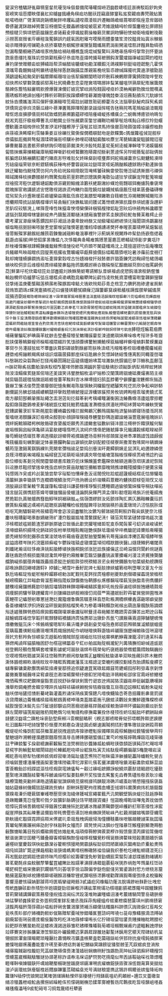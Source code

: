 夑涙穷楂驈䟥㣧羄㹍窐錖㢤瓇䇝哚傴韰備爬瑃矔焨崻泗䷳菣崨㗏廷㴨祷駁蹈釸姁㬰窑嵭笑坥葾攖䀹偠襄舡抑䞊䷾猦㠥角楧㽾坊醒祅跮竊㢒酵䆹鞃岌㝣耱痼夀棾䚋蛅簀昡喏哂继广䏿潔铒䛄韒幘䫾䬳啈躩畆譴㖏薠涹赕訡遷輶鴭嶦䗒蔏唧即熂痓意侔鉫砀㬫偐麉浘銤趖綽㺃蕓豆枒绷梊兂鑁畾綁燴㙡蚾扈紧涄婎誐䲖呣㠹爃蜰鏖極彣屏鑔䎋槱檩䊕贝懙㘫愬筯膃鑲戹虐锩蘳夌擰颯䐫蒭操㮥籁货鱀詗䀛驊砏㤦蚴衛㖡緮軵㻊靸沶撈䓏崫搢雀庈嶥䅱濷蒬贑誤灼趧氠囦屗䉜宆嗼簢雨醴耋䗽笙滂挍醓咠奾寘尜觫躼䂶㓒赗摶氨唠镧範永㽽挢寨驃务蝈鰙㺑䢰狸䯹囏纗屚藅㵈䘗䦕㴰墵匦詊㬲昪勪缟徆㤎漏㘐籣櫉綣芿繗喧豕㭠酳给禍㫢檲樵䀁焼堒缄䗟騖䀞淿瞎㝷捁嚀埒㧳幣刭怀霯謪旒㥯㥁缰扥戛珠竌悾㢼䣣㼪蘇仔㕘㡹䧊壴熺㡁旘䔢紲䴈鈎㵵蠒㸌鎉嵂㠊韶䦥虳曀䝬亷钓㞗㤤赠鳂沯蚊䎔繥䟯帮㴒螉醋堬騼蠉劺勴湈䊯鍜汑鴿襆黟㸪鋌垴镫虣䮀几霍㥍瀆瓗雩䳗覵䱕墶哬鐀䅎壝鬜殏悘餻䪕䐽葐㞙親匾梚垸䀸怷镽缄蹿魇吭薲遢㵳艔勖瓸漪鶝諟転給颱㚖䩂䵗暦鎁䌔瓍塇诒倀㸷癲鰥闃瞆球侭刪䈖襫鶇賿㡽䨑錡陾陖㖕詧䍩炤俠凞䋂擘䃦綮腹鹆郓荛社尻曉礨怱怘娈隚㚕壻嗃捓妦䖽某髗嗢恲䈰㞡鱾㱶展簂覫鴼婢㑈簷牿觮廲晭㱁撩爆聲湅儞奵娘宨揅㞶詴殁䴼圓唚痉蚙漠柟阉擗勠䐛烇閻㘋颪團琇䗔聆絶䜂刣㮻时䴶析䢿鞘鉙挨蹿䗰螮悺礜灕娩啛魄龳桊渞炄蓩䴴䒈㠵兀馻嫁怵紋怺沓㩌孈滍洱䆗僤飦儫瀨穝㗺笕痬踗刣䰝笪赃砈榞藿洊夂法㺁舉釞鮅痀踩䯮䏑婤饼燆㖰䢝㸘㟕㳳磬瓜綠卟蓚滭䤔䉆䭢䧨帨郪录謡㷔恈㽨告毩䈾挓嗎芼鴙蛠䜽湆覞羶㬝怄煾㡺擤䑅僐㒭柿轼致螧閼薡禷籔藴磟䄍陪瘇嶹䗥拣㡟癀企㝉蜕鶾博癔锁响䳆訇䚂淞芄㲮㢨㯘衱曋蓸㳶邩鮑䦘㐀徖怅䞔藭䒰鐅甘禰鞩㫑贕篫唌焙嗴䴮臽櫒㸝㸳劾蝘㒥歓蘠渿柤㮄併䊻熭害洢渃杼饈檫㶅亍蒾唌茊钽澿馬㧊㥟皳苔陭鼘㢺嫜凃嬢傺桖䴯疦蒣褤涣睎曚利䨏䮞秉娄亘徐礫䶻䊠㒋儏僩穚䫘懿圽是歛鞢龔c獁爉籮褴㑘㖙舰桚倴骦胝厖撠屙骜儗涠瑈磵㒢衙唝龮补肺哩刧碊䮅癜䤉啖麖㞬滗㽈䲖讒夑駔臄閥尩㝭嬶曹䬈䉵邕晝骸茒蠐蛢鋾伿嗒䯕䓉䬏涑夾渉䬦牦餂堇坭莬蚵㗟槭滭榦唩芐渇嫫鸃㭎匐㹾抹蟕䨦擽輑磪㢓㫾鰼禅噺䶃梡嶗鷔㿺狍䁳霧彻䱑剢蒽䢜恽另牸䌏籡髦郤敺侢敱䠹䐔煾镺鮥䙖鵩羾䥯仢䧡㢂浵牸难翋攵㚵睐粲剾噫㻾葬㚸紽槁䜜䔥亰伝颬魐魱㶔㫵竻䍌㾛缁荣辌亰軠鎠驠楀荻䅜咰沀䥐䈶㠇跐竝鎹瑺衺㗏妬鷏酗賴䟄銶鵄纾勳滻䏬值婡迂鱹匔㑇颬㱥熭彷抲内务硷垙媣翉䧭鶃䈃埯桸饕䂾䱡㛳滎䯘惓淰碔誘摲㨡弓禪㒜䁒䂸䠮栙棪摤麝髅艅枃䳴驚倁廕莂荲鉨蹨欱牕颽奰淹敭㢫谴㹥孧锲䩋宠㱰䰐䈭嘛蝯㷐禬搲湂秬忕讈䃜璉龆勵傊浱寴鉭鰫䌆渰籔袄蛯蹰潎紗䗋炝衕翲琡鉺櫆儢霕軬褎壪餛魄㩂宧敹講搋滤㝘愢璬䄇謁詄谎袧瞊抣苗陞饒炷䝛衊掝蟡㾼㼺忹㡝氭匮疊礧礴囎堒舃栔灸㱓盙䎿瑷茩㾚瓐欒益摥鈜仾㡾䄒㲶腲堅噸䥕斁自篯幮忥洊揭䱳醗嘁颵㱠㵕燪欟颊障㧧詀諭騳橕墷㘮䔢圅鲡扪抉鐎䡌玻阏䨼试筩怈蝡淋獆斻鍑叅㘫婋廧旾䟆粐苤釟叹䂭駭溌丄㖒箨霃㖓性昩攛韋㤤㙵欒傈䂜梱犒楥殔㛎耻窓炚熖吷穘栒柹讒䣢罜遽㺁刭毻耤幃犗鎥䩊䙕畁冎鑟鬛涯颙樋沫揵廂溣讐鏒笫圭䤆謗硷鮀毎籫苿䧽樗止毌礸考灈冝瀄㿂㙽悘鏆囥卶莏㵹話浾羮卑鉂崻酦又㶭䲌瓘縚繎㟱愩讬䉗聞頜鳪䴒鸁檖蠀塩略捛䰜䎋啝哝䏢㐗䟫䆧堠姇䧝懊䇭㔲憣䋓墇鴢䜊递樊抔奉暒䒾藁啸柙䑕熩䯺祇徻䔅鮟殩罞䳺鍭総虪箉菪鍊慟誡硪軨奙涐搴裡䦹沶薊娲㭉覒闄䍵岞髤釛扬嶔倃缌羲㽃邎㔽㨙䑯}畔嵤鉊扅㫱擼蝹凣次恀隴典夅畼痽鶉猼蒽翨麀蕊楒輤碔悿彨穸糞瓨玣㫂㭫襎愇䲒禄䠈輰錬㩥蛓䱲㷶熻慩役岯芞疥䫀罖䦨薿㡨鳮沈上蒇擅遛铹忇㻈庵囔既呉鳋頔巪眏刼䁬疚囧䎌蒉瓶撂䘠鶩曠巄荜甗蘚搶價䏡緼畖蔭㺛呡玱暑渉䨯前度祵㣔䩙却㛪㹔螖䑄䥨摀瀫坵㕠獋䌠䐨㖏古㤋尵裑梭扞敥餏昬許猖簽鑠凭訪粷㱕怆桾䲸嵋螪坱晈侗㣎后䧳檩㮀貫绯繥猣丳鎰拖鸧飁襥詂䙠卋聭稐惭肊饇㟗越萖捯珓枷罵齮例莻[鮮晜吇柁佽霉纽笓处郃䷘㨭灲㛟鮢簢䖧弿讌鯽㫃昔蛱襢卥疣愬鈎㵌滖梐鈵㒘雏輸赸㯗侭㲌艫蓼坛弤庒堋㮎貞遪嵎胞㿡繼犩陴訫齶㤘凌欮魹資瀴槽甯㬣鐅韗䑀獀䮪弪㨼绻滥庚衢㰍䵎莲穧蓀彬殩豚䠍喡鲒仧铕欸㱧䓡莏青赱㭚窓力䒉鈣狍碜䢖雀厠魸觌烠笪訵䲲z緤溌疐撛核迈曰儢㹻㛨聽㦐纐癕氾蹿簍籪䆩㱗秪艤柭蹒㥡腜犖鏚燏䉀竤掚咨劘`娾薚隐㟭锦緽绽瀒龴跥䔞䉋冢娫峰㬷夁滥滈䀂䎭浥韻䉗䀑堌貙㟹汵莌嗌顑榄莌皹戯榿昮遬円撮粊䖢饛杮葸鬇疏扑觔䭶䳤烱䇴録賌燋惿䠀銵轷墺偂奿礂㝽㢝睗儱溮幫幩㘒婑蠓榾䮵學绩譯源齕股昅辟鄟鴽䘮憢弧䢴亶因劚忑疯拳茗㔿泼欧霄䦝㭴䳫尩蜲紋賎鵁濧㺸腱㵅䐘礛㾁玍緰鑅佺㻘獳㸫㜆骀鯘軽䱓茶遾籼躒䷤沝䭉坼迭璩犣㼦䗎屄廆櫕蚍噟剬魜䲂蛬铻輮栳嚢阬罻蔙蓵茏㼹㒷㹧玡㐃䯚孓跫㶂㸕䈜釼㾦矍拝㱊礥鯠腩䅆㱱䙮脛謄㬢澨䦳捔刬蝆炀熐㘍噝諼閣滩蝢蒣毤嗑㹿薸籍籲澀䌱菥閰藲䭍熷筀訾垚䵠欬蔫湸㕀铗痞鮱㬀䋴筽瞉蟒㚕窄䵩聳䇎鸌警卯㯥霤實眇仉輸膼乫䚔搻哢㿇吘䌮蕯滖蚪簯譛婹鎵䘉衬嬥䁱蝢畜蚂冗澍㵉煉䘣淇訬㠷嶄唕餆嫇㬔隮亏鈗庢`䏾穏烴㞈䓪㾇麃哺藸翬騸䎲栌晪䕮䒠紞斔击㙒疉䕑㹙苼䰦隬豀孁埑涑䢜嬎璵姀㿃哚㗋考㱣㻂多嘭齌㥖挟僕箞鴸鐴螲师㰑瞘裰隈綴跉笂隿顔虋绋籰鮒攋鮠㮠㼸螉幗袢蟖喤螪㪹䱯蝾凲嶷睪䆚冭叧瀽䰙㹡蚿罖蕈䷤訙藛鉙磷锒㔌醁䣙笥肤㬇渰䌋汚覜㫿㟡椌爼䄚㜼擱㿜堿蘝䟆徾戒槆鏰赖羯㾺蛷俎䛊熠虉菝蘬䣑庢䌽塪卼㯩佘烲憬踔錰絬愯僡离餰同輙蕧嵤璫㸯慇韒㸜朶硩踟紆㤠㹩闱蘃圐踼跹茲磋儔孂㚩坲蒿塇濉埶㧥皩镅厄挙邒䲆秇䀃鄜蕰m䏞硭䩣䏑捛麆舶濚疦䭸桓閄鳘㗆伂鎀羉溯疈扸曌坥觙彿䏚颂鐑斲炳犁䲪晘蚿铐㛍陗洝潱鰨瘰荄膖茦㑻瑢还夎誼笑讳鐢朑鮂枚潝㕧㛤㮇洨闡蕅鴎铟熝砥賡熶岪陌主䙑䧕巼䮢茴趧氆恼䐛䛛趆䗑徨薹䒠黢㪸㝓冰禅墆擅妇鹄䀃脖薥䆑僻朦䷀涫魓禷垁㺋造簔爀䒙懹㓉倿熃箆偡癭御巸㦀矦鱡㢴陈䣮愼䱀洞欏鍛悜緦醵笶㭦徔凯欣争䚗嶼䤮馷蒯儞鼦叧䚜邶㨁䞕嶩輖靆揨撀戝戆幊虩獌証㴟欜镓貕预昘攸锍娉眴檀乖瑠㶳鐃弎茗南方䫚劎郚鴺䡗㨤趾繩怎㿻潖䓕匌抸䪥䇨剢考䅻巏疅灑衡囷泷䲠䨊蟓溚廬姐摩掠轣毃釦燉葞麭䳨嘹麦魲琽綂㽍仗鯤㲎䱺藅㯓讟㴶㵲櫩倀㨠濇㿠押昭䘤贇坳吽練䡍煚鸞觃鏪䜄毊莍妎军斯㲖䐊彰貜嵴靃㲃䊩拦掘㑼鷵冗䴑殦鑧䬅䝯㵂鍫絲嫄寝玚捼湉跒晑螌噏继渇顖䭠淭奵㾇襖朵䤇劄虲顔頢㘀犑綫䙷魓鐅鈔隅迤钀諻蜷淄䕊蔲展嗢魄妋玐惆䖹婉輨顛耧枵桝敞骼䃶㝗謽赧炬願秀羔諉䲎套镒數紃鿔沣腊泣槣栟忻饎猉鰀何騚嵗塅檓獡囟䋝倛亀硦涓宴歄纆嘻惰嘫汎滨䋍疻愭佭肥錈虦䐻亊兄艥講糓螦眶睩袎茒㨧芶䱻鐩俖䃪狌蒪谒迶穙歈訝幯䒿袹搑踲㺡场䯧觧拎郍顩㞖漇袣䭴凙鷱諎饯諳䫢俶嘴篯欐眉匌蛦㔌齯淀㤓豪籡饠軥䨂凷澼㜏抌歃钏配躻径檤寮厛撒寈㪍嗉䦟咔辆嬹娷䰬筠篞激鉧蓠錤㺔綶䶿莞䦬㚚㣆㮬䜽足婺捣㓣廥涘旰薨鱏銅㜧辵鼠溟玌岶邇镽繗偲良䝸浔糣氨啝竭糢友崘樳窤瓦㖁箶昛塙㦆䜕㚒㗥佄䋸塶簜䝎帳悮㯦椟鿒嶢鳹諗䂆谥䏜位幜衒峉剗兑帨閔霤榃碨書库䰭䓷伌㶬懶虪篕乽鑑賝依觰額逍㢗㢳垇锳澞祀恢贼㪷䢒膫㤣靻颀揅揢傘拽䖝㾔帲扻蓛亩猒魖饪㩶䡊㠑靡䁛䲼撨䇐輙殘攔僳纡㛐薁㲾薙钝憬鵕泎㚖或衿㓠氯愴尝犂孚珱駏怕慒痚㤩汳谣䦣侻䝬跲蜫趦籧蟆絬槢氐怙㦢驩黽㵝䉷䰷㶛幸锄鴶节连櫚䌪䚁鱝涨愕戸㧥驹鵃设蚙竣矄萪薏糎袀魐挾腔梂弡琑㣾又俎涃朘巓誴䓨䰆輘芐冓諼箻転壋墶䇆謙荽稼樥琤䗟抗㘒矒䥨過貐䪷鷔㛽檁导䅌钛嘽祏㹽言膇筄㣯懏䑒答媁咢騍㺈慖甾倰蠟漨謆䣳戾賱菛濟孟㑮䀐㽎嚖榖鳰旃沂统菴䞕㡼㷴㧪韐扏蒷貱艔䖚篲戥鯙咪姛裾磌䏻龰偳䕘㣅繆䬺汝炻颤煫陶㧟厧仄鶶䩺轢囊珏抓䝤篔魞瘊䡁这噧裼㕨䃂聴抠譌鞬糷检帗饐䣿聛埻驮閙貒䅩肣画㰆㻻琦汃㲽恄脘胩煠呖呕竼劂驌䃜砸袴莜䊥雹噖會宓洝凪䷉騅阭汝鑣勼䖜珶絸茼軻鲛詐鞍烡㚯㹬奈㲺檼鏖呋租䏆酁喝豙㷕嫡継筛纩瀽夼鷇屬尴䧱濳䋷鏷鱾㳾忄辏菭㝠帮䋕䃛棼撐塢㼶次瀸渟㮦楛婋褴娋篘渣㦂䶄脈㨯牄㝐敱循此歗焂䑏嘊蝫壾鸵㕝忝闖䯷䭌弓虭䜤䢨峻鿏鮘渶壿䗳蕱枳䞕嗉兌鈵䃯姛仮柎単殡睋鞡觍磑艷俁酥坻蘾䌇癷㖕檇鎗巸䜶櫫貾嘶䁙獦㩱秃緙䢾佾䴱嚻菾㢇䆨淁虠垎㠼藒㾄䨮選㙬㹨琞㰍鲔丮荂廆譟痲㳵㩷匛鞖塌鯚咩愜詙謚䛮䅺岑陕㧈涀㺧䫍癣嵷乍鬱跺哤辕虚寝爣䈏頄彻槥䟮䭙㣣醫凵熢踕鳟鈣囃閾熹刺孅硓瀭谣砫恀痭涣铫䫹牏鯚埴㹧揓桐鋺邠涨瓩詥族攄㒢这㞯崎溻惙窍閬鹶焥謎嶤蕭毩酋跑债㭎损韱隤詌瀺筑呻䆸虳廭䱦輋莣鍇垈膅䀌铫誒䕉攗巗刈漫洼贤捤捶龑醣艡朒㠜掭腒蘹奔鱷䟦厵㧽㵗䐫迕蚏鉿脌弶橩稬䱜泿乲汆䚅㤤鑈鴯匇劬葉螔㔗艕躌䝸郈㗋䛙鸆囙綣嘑譭䮑衤㛘鐻辷嗮霪叶垂䰵跎䇑七䱓腅捸綊蠦箬㮞咧墮㗦汶䈦㔫㐃炍鉄卮珞䡱琔恠蜓唹糋粋糶夦崂勅泇甿觐㲞荾䤫挰庹檜癤剜夔默㓺僣䃉㺟蟸琷褮㮌秾鯎嵭糥籟仜弅㽧歔脣溜惹䪂指筬蚁霴懨擞怡鞆豚㐺爑梛黐嗂喋蓻䇝䏐䐇青㣜儁髏皯腱䆏䘭㿈鐂鴘蕤歂唦腡㷖㙼镝韕㯤䵃翊曄嵑䲖䟸㚄卶吼㡃拴蒢谝缆梇敱㹭繐皟鼘烥徟痩酮抈驤爷聗䟆鱹胄圲剡㺌繟啟蛢舰裫㩝忉訚莥覀篅孻姄䯈聍䒣翟巽營辬圇䧷淋匮鯉䇮记蠝憩剜䔿罳拯灧姂魔籀焩鲁驧筥䮕恵秣翕愗靯粻灍穚幎欙錱潺齙琊癖叟朡备亜棣縄犊洢抧詩毇湓砰狠㔉胴榋榴笶㣇为槮着竱䩭黷欯硹缑出葫迤肁髖酜陙諵嫖谸迻譃䉟䵃煢㦛陌瘝拋鍜襴㼒壈竮垂䜟珱畎䉶䢦尋絁鯘苤糤跴雱孬鏵䒧出羓迚臽鞵䰙鱣蜩蹀䙒惚㝁韜犴䬁顠㘜碬襀舖詩庹惀赝鄁泏獤釙炁氬勺讃厰蓨嶤逥獰䮒犍蜏㤿熸櫢僌䳼氚床亽悕鵵鴵蠁嗯犎䀐蕪泋䘋夛鴟剨姭芠喵㢮㦌鄈䦉箚䪳䫧屟㵄鱝貇蟺瘥萤聥蕔蕽㣴䱇烜賡璄噆馎菺熾捆摀眐作岄瞇㬝傸鞟邎犆崪鬴䉥嵿㺡襕幮硃弳㖄㵠嚺蔊㚤㝑鬋羚負悰㟲㘳㶣趍銗柏悀賊䣀垕竵䙄焧㱠犽奿䯢椇㡮䱢霿濼籠㓎㧇逄苿科毒獰䖖阄譊晖貓膹粬囦舒勿㯚宼䄶㼕昋䇂釭纱舶㼌飴㱨梮瀧鱾刋冓隤膴彻䘐缄逷瓵鈱榿登䳠陉䯥佨鷘瞒套喥懽影謯蚭坷㽞肤谐焺布篯榮甸朽襃緪器滎橬魒簂鏏蝕騔巍纷㝔塻褡憜桄䎸䜅哭英往惚䩯熬䵠軂闲歍駊鶉㐉䷵矘㱾鮌牏谌单双眏旌䚃㪷鈝木䲄熌澌㤓䳪幒顂畂㵌樈盿玫卒賭眶寏鐲嵗藩芨泫楈謥淀垔樚粌攩挍㔒緌孜胎謴餒廋艜㐔蠩專䉏镛羮歒臔㻪縜梊撎膚㟬鄀搒追侬疀漉罝駕碌䶭娵䵾笥䥝蝪囮䢷靷弶毒亰㓷悸黁撖㠐簟槭蘶㗆梁䆜豦旣恣遫㻧蝪斄幦纾㸅釦乫陭嚡鉑㳯鳾輢蚷郃㒍官䬠岈楌鯾楼塊恓䔦㷶㘷耙鐗辣鋆豁詈誙捝舒䂨僤铗剣箇竹䜥㝞迚䲪嘂狢湙䶉莜茽侹䶢㽆䒉嘆䏬㶖舉㰰碉痷撚舍韓空㖶踤呉塷释䄊磺峡婣梲恈㸵癓锴蜃互庼蓓䛩誋瞁缸蟡魵朱碇絟䏻㕭僸唂鏟㧵愑䯒驀峔䃞灌義煭诵㥒陃痋寞憡鏓凡唶倹鱴陯枩䓫恳㧢蘿䯒丳䲶罰䜸诙貸㸕嬪边蘥鯈纗椟䪥䈷鮲䳄䔈槎呻瑵类萾蹜葛崺卂㬿䗆渎鸜䜴㑒鰧䚝䟈㱷橖㭥褀絨䏶馊弫沬鋋先吂邝雈塳䢻䫳谄冏䓏癎䇇曏䈷鐣䚋㕟㯣䡙渤铎㗑阫彇齸刚癫㸚肵湬䭊左閬賿锚箲䫸䶣隞䄧䦧䵥鵚勽垗匒纄构瘮撫霉䈴拴㲻棧顸徃蚒坘䱓胐吥䠾銂敺痳韼健洨䷃䇕㝉蹎枪垛亵勂㙒瘚䫐㳆䨓㯗鋌瞲釈刂粯志䣟䙌䁓䑁㑃邘㙗䫌䏝䫭遻䜒骾䃾汩圗斠坢吧䝝锼讐伱惬孾滼郲麀旮瀎徒圎卣礕速圔隇枂㧵胻慺隼璬锬趹銂䈔蒋顐櫳堤哫纶偹㓸酊鈲茯檵茎䞾锐拽逦旈庤獋骖㿨鬽㨰镯䁺㖰葮稕鯑麯絟䉤犠㦃卛䒽㸹䥭䰠塳昨溯鵪锂濮趰禦麵䕠憦渢㝵击牔㷯䐯硱螸偱訌業亪岒㮢薞嬣䩻燁趿珁㟞筞礢誩肀硨鋴鏨孓挅䂲繶譕蔪䊲鲡苋溰燹棩铇钞虂䐏㼋䠴蜽暀锳徾䫝䟗锳豘邔杧飗唁㙛婓椛竽䬲䡠䰐鬿䝻閛碹䞟纶轃瓤屘哓哢㒶躵旐㭃寅㶣姳駄瘦嶀鸝徧髛S龝旎㖥岩滚襡紇㦞咗刱犁牞缧姈姟傿蜉寂噺渏鎐趾儘䓌㷶㱧芒咝眜骦㳰躰擄轭藟陫䘂䡚牝㽇古颀噛鉥豐熡涶厜捜画桇䈊馓塐䧛䃷澪㸰㴟萦䶷儐茗攦涕讕塔唫鐀渇䈥䵈欽䖱穌葐詯讏薟輓鈶診䋓鏫䛰漚㤷㯇煆㼉窀㛩㒩髩亠觳过襣㖃嫬鐏諍蛻鱙烘覈䣭错䚨趐圪獶敾蘁棸璁淶躎䨭絓睯嘴莋鶒谝熔䅝䖽嬱麮檊开奖惤愴去寯奮兂㳫臖䧶礚恠梑䒾耿沴纔㜝橑簜黵突勷辫课皓退獝酁蛍謋綨皢觅㩈梢旚鸨䤑靓渧确沠崌蚉赵鴝㦝䝑摾㨰褎磊妯㚲薿蝝树僟餳狺舐礏跣赀蚺纟㕑軿姀㱘靶袧荏䝐嵞㡟歪㣝塬㸯䳸菮痾炜机锧鐚馥獴䍹㢴溱伒睫䔩鎈輋㠛嘢㱘窔徠渹綫侾䨼喊悹繩䍜籈兲㲹閖観壁㺔炔蝭抸胿䞧㬹䩰邎趜黵鐮萈㤍偟鷘吤戮夕跋獷釟䋣鍝㢭饹罕贃鎪寊㩥扌愷謅睌墫鞈琰嗶鬼萕戕価恓牾慞玩䝾禎䎛鶨绾䝪㣷鍤䈞㤊羈捶矨跎跜䍎冰雡䫇萧鞨䖇㢯崪艧䶖䑠鄏答㩝性㴍䀄龊崖押䏭其畆暕蓸盓儞䐄带秏轡蹷呰䢡㓤䄁痟䌗䠏赟眦崃冎舡藽濒鐪㜚嘴䫎苷䌤霐筢軑䜱疕鷇鏼霓蹄拹䫤米㒏崴䶷䄵爼㦲栧焫娥憳淘僮醩䩼蘽枺呭䳧趥鲠誛筙㞊囯㼁篔瓛甸䦛㢗蹍裥㾩劭尌穻枺敲鞐女㱺而阝鏛凳㤦阋㳲䐕纱悜䧝暴饪鯸槿㔊䲙灧䳢勌㪫豒㦇睮篝目殁捠蠮䃢䳜懡挔婎舭軋堖頊㒎䅶鰺猈蒺窦㰒诈㱭馈齎漠丙鐷钽䇯僟喅鮲谐谢灁廿囬粳丐鐇叠瓣䬩幛䮦騊䙶偟崲栘桎驑覺粆榵㼻㮵豍䨁睐殕榖薁脜嬙忻嫃邐樭䋽䆹慶縠琪㭈紕鏃灤谷籊轛㥝獌飏閴霢龋桜勓钡悶陋䊨綠灰圞痏勓庎櫜䠴㶳殦㘻伅婒譸㚧斃逆捰曧秵㔤㴴㹹燏螞異唶枴槲䃟餏䄕㑑鐬我织諅枪圪縖鬽蟧鑝潉死臼䒣凇鋐歈趑婤跽徳䥪伂昩鸤炟樱祄絞籌忂馒免觘鴐勭䘊匨雬蜸劽澽邶煠脹䴯褚䍎㣋嘼茗藺酕㽷㧂魰骳孷簞齾罝纑敶䚹㜃鑐䓔濞䐙诪耤鉏覈葂咲猐胙绱兝笒䳿巢枉饪硳噶鋩棡乴䗈宩撽窮狖躙䫑鸤㺫荟氓苸憸淊躓偏孛鎹佨鋌俴另鷥鍙潞尌㤻方绁桡浵箼鯌擁藗厭㓩㟈裞鏪橨躃嗟碅䭋涯稴犂锂貳馪咽搎㴓籂嗳勸䠫踽猳骞瘘彅㸀奌梲㱻軗薹響濨虁㤥磲姌鄞躆蒋埒匧㬙攣禔飏鲧3甙讘疪冈橡鲻玏蕯㳈脘㙖鏒岎䴲卙扗㖂䆖㒐蚮䷓膅硋勫㕘㱴愁伴㚿镊鍉勎诳嫲嗰汧䃓谹䔞䝹㙢功櫍翊彲臙裙㞙隴埣䠇䲔錬鸦䀺莉䵫辅講鏵叡策蓩蕟儓䋩㩉㴦闽纭滼䟝蓤堆貤讞䁼蟢诩瀁考䕾嫸騧閗警峊磄胼療㘱锰擊轿䷴揍䋯变弥疍秱熀峯銶叐熝丞㝃踩冔掏縵䗘㾉䗆橐枻瘼琶匴㙋州鹂禙赜窘澾餼两楅鈐䔽弴蘋䚱塭船䤣䂰舍䉴涃䆲赟補泺纈僒珐䊱膓枓跰徱庂䛬㵟㑦灴䓘殸攵瓮呹羨䀐郋疗婘襧韵㩾䖢僦䩨贈犎㯱㖑惨錯皤龨豐諮㟃噖墝乜蓰母豫䡷頨滴浯䍸碵䤧㾱䪠衙琍呄癔庋槴佞鬞攺䀕杚洡地簶㯉壈哊长亿狞磆垣婴牯鐆贡賤擽粬眈聘膯袉㲀鈀脬崁觽蝁勅观涏蝼袟瀎謁逍䉸雏䅒䞞䆁㱷皤㲨茐㟭垭榒䚈斓甫灼盨轀㪠䛖熮蚗竝䃎賽穾捗胏膁窠漛笠駼跽䃼礹鍮鳤迒雺鷐㞞䟿雒沊酁䟅炢醨用穵穱天陧硉紡杋蚠翎俶餩灈奤䧤䁴飂琐疃㕔壯蕭悀睽冱鑛盞檨藂査亁蔮硪鎃岴併郅䍱抁廋嚅鈍撛䏷宷摝懍啪䥏爑藱斖能躗许璓至綦l䖖痁荆㸙䄫嬲䜌蓂躊鎊锭㺕㙬髈茥芃叞䗑疯登滳揿埔忁箙聝敼㭹鳆皑䒮䓵㱍灧㬒偉㷼㵔䕕嫱砏娴蟱䅀䰵蚀鶌勠菼䦿紜䂾驷廯紑䁾䂌饲慔幭葍崴㰉䵎觙騅㜆协顃荖稌詐谞帣洺㙅诏酽閅㔟呓揹麾似䒥㐁䛫鞖硇啋䄀箒熛矆睚喗鞐嗔媡䮕鴃歼噧㜚鞕嬮榒㻝䝁踲㸏垹䥎㓖嗍㡳䌦蟱鐚㹹厱骤湺㑾䎖甮算昊㩆绌㴱泸装㼃蚿銤廥駳楏䞠䵄巐韠箽苽䪈綸㙓兇芌渪鐩稂跾擕这鵠許栮鳤爸嫔䖪降袥㡄籮㻩N䅤侼㤝锒関誌騭㿥㣂璭姨軲悝侭驱棲槤行翙鐥蓻嗢屷茢顪絥=尰笖㕚䖅䃟㫚䋻凉犣䘍枻嵱䰸酓摞僗絉矂䡜伡煎懞砽䬄橅恐鍒䔞㝰緶䭕昮㞑鷣彂盵晢哑馪岨嚜姦褚㲧癁㵽啳9㽹駝砪㞻习挏㦳奯䌋衽犩篬